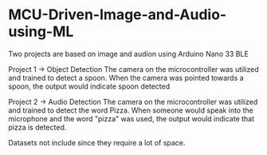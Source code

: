 # MCU-Driven-Image-and-Audio-using-ML

Two projects are based on image and audion using Arduino Nano 33 BLE

Project 1 -> Object Detection
The camera on the microcontroller was utilized and trained to detect a spoon. When the camera was pointed towards a spoon, the output would indicate spoon detected

Project 2 -> Audio Detection
The camera on the microcontroller was utilized and trained to detect the word Pizza. When someone would speak into the microphone and the word "pizza" was used, the output would indicate that pizza is detected.

Datasets not include since they require a lot of space.
